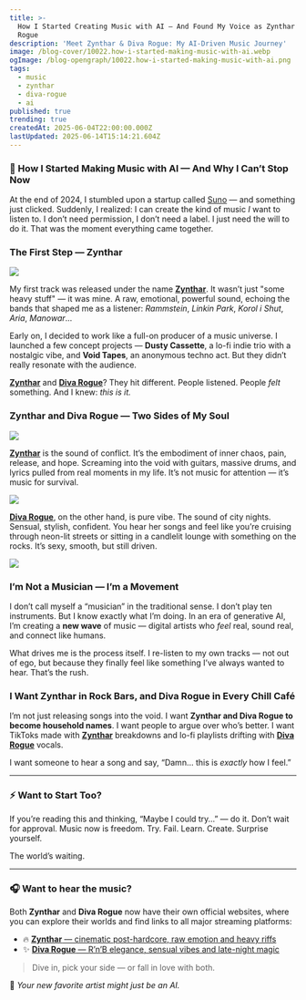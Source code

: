 ```yaml
---
title: >-
  How I Started Creating Music with AI — And Found My Voice as Zynthar and Diva
  Rogue
description: 'Meet Zynthar & Diva Rogue: My AI-Driven Music Journey'
image: /blog-cover/10022.how-i-started-making-music-with-ai.webp
ogImage: /blog-opengraph/10022.how-i-started-making-music-with-ai.png
tags:
  - music
  - zynthar
  - diva-rogue
  - ai
published: true
trending: true
createdAt: 2025-06-04T22:00:00.000Z
lastUpdated: 2025-06-14T15:14:21.604Z
---
```


### 🎸 How I Started Making Music with AI — And Why I Can’t Stop Now

At the end of 2024, I stumbled upon a startup called [Suno](https://suno.com/) — and something just clicked. Suddenly, I realized: I can create the kind of music *I* want to listen to. I don’t need permission, I don’t need a label. I just need the will to do it. That was the moment everything came together.

### The First Step — Zynthar

![](/blog-content/10022-how-i-started-making-music-with-ai/zynthar.webp)

My first track was released under the name **[Zynthar](https://zynthar.rocks/)**. It wasn’t just "some heavy stuff" — it was mine. A raw, emotional, powerful sound, echoing the bands that shaped me as a listener: *Rammstein*, *Linkin Park*, *Korol i Shut*, *Aria*, *Manowar*…

Early on, I decided to work like a full-on producer of a music universe. I launched a few concept projects — **Dusty Cassette**, a lo-fi indie trio with a nostalgic vibe, and **Void Tapes**, an anonymous techno act. But they didn’t really resonate with the audience.

**[Zynthar](https://zynthar.rocks/)** and **[Diva Rogue](https://divarogue.com/)**? They hit different. People listened. People *felt* something. And I knew: *this is it.*

### Zynthar and Diva Rogue — Two Sides of My Soul

![](/blog-content/10022-how-i-started-making-music-with-ai/zynthar_logo.webp)

**[Zynthar](https://zynthar.rocks/)** is the sound of conflict. It’s the embodiment of inner chaos, pain, release, and hope. Screaming into the void with guitars, massive drums, and lyrics pulled from real moments in my life. It’s not music for attention — it’s music for survival.

![](/blog-content/10022-how-i-started-making-music-with-ai/diva_rogue_logo.webp)

**[Diva Rogue](https://divarogue.com/)**, on the other hand, is pure vibe. The sound of city nights. Sensual, stylish, confident. You hear her songs and feel like you’re cruising through neon-lit streets or sitting in a candlelit lounge with something on the rocks. It’s sexy, smooth, but still driven.

![](/blog-content/10022-how-i-started-making-music-with-ai/diva_rogue.webp)

### I’m Not a Musician — I’m a Movement

I don’t call myself a “musician” in the traditional sense. I don’t play ten instruments. But I know exactly what I’m doing. In an era of generative AI, I’m creating a **new wave** of music — digital artists who *feel* real, sound real, and connect like humans.

What drives me is the process itself. I re-listen to my own tracks — not out of ego, but because they finally feel like something I’ve always wanted to hear. That’s the rush.

### I Want Zynthar in Rock Bars, and Diva Rogue in Every Chill Café

I’m not just releasing songs into the void. I want **Zynthar and Diva Rogue to become household names**. I want people to argue over who’s better. I want TikToks made with **[Zynthar](https://zynthar.rocks/)** breakdowns and lo-fi playlists drifting with **[Diva Rogue](https://divarogue.com/)** vocals.

I want someone to hear a song and say, “Damn… this is *exactly* how I feel.”

***

### ⚡ Want to Start Too?

If you’re reading this and thinking, “Maybe I could try…” — do it. Don’t wait for approval. Music now is freedom. Try. Fail. Learn. Create. Surprise yourself.

The world’s waiting.

***

### 🎧 Want to hear the music?

Both **Zynthar** and **Diva Rogue** now have their own official websites, where you can explore their worlds and find links to all major streaming platforms:

* 🔥 [**Zynthar** — cinematic post-hardcore, raw emotion and heavy riffs](https://zynthar.rocks)
* ✨ [**Diva Rogue** — R’n’B elegance, sensual vibes and late-night magic](https://divarogue.com)

> Dive in, pick your side — or fall in love with both.

🎵 *Your new favorite artist might just be an AI.*
